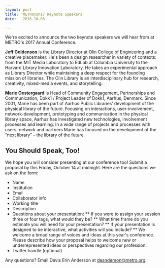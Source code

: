 ```yaml
---
layout: post
title:  METROcon17 Keynote Speakers
date:   2016-10-06

---
```

We're excited to announce the two keynote speakers we will hear from at METRO's 2017 Annual Conference.

**Jeff Goldenson** is the Library Director at Olin College of Engineering and a creative placemaker. He's been a design researcher in variety of contexts: from the MIT Media Laboratory to EdLab at Columbia University to the Harvard Library Innovation Laboratory. He takes an experimental approach as Library Director while maintaining a deep respect for the founding mission of libraries. The Olin Library is an interdisciplinary hub for research, creativity, mixed-media events, and storytelling.

**Marie Oestergaard** is Head of Community Engagement, Partnerships and Communication, Dokk1 / Project Leader of Dokk1, Aarhus, Denmark.
Since 2001, Marie has been part of Aarhus Public Libraries’ development of the physical library of the future. Focusing on interactions, user-involvement, network-development, prototyping and communication in the physical library space, Aarhus has investigated new technologies, involvement processes and learning. In a wide range of projects and processes with users, network and partners Marie has focused on the development of the “next library” – the library of the future.

## You Should Speak, Too!

We hope you will consider presenting at our conference too! Submit a proposal by this Friday, October 14 at midnight. Here are the questions we ask on the form:

* Name
* Institution
* Email
* Collaborator info
* Working title
* Description
* Questions about your presentation:
 ** If you were to assign your session three or four tags, what would they be?
 ** What time frame do you estimate you will need for your presentation?
 ** If your presentation is designed to be interactive, what activities will you include?
 ** We welcome a broad range of voices and ideas at this year's conference. Please describe how your proposal helps to welcome new or underrepresented ideas or perspectives regarding our profession.
* Twitter handle (optional)

Any questions? Email Davis Erin Anderson at [deanderson@metro.org](mailto:deanderson@metro.org).
